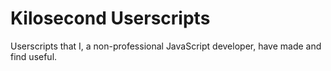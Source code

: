 # Kilosecond Userscripts

Userscripts that I, a non-professional JavaScript developer, have made
and find useful.
